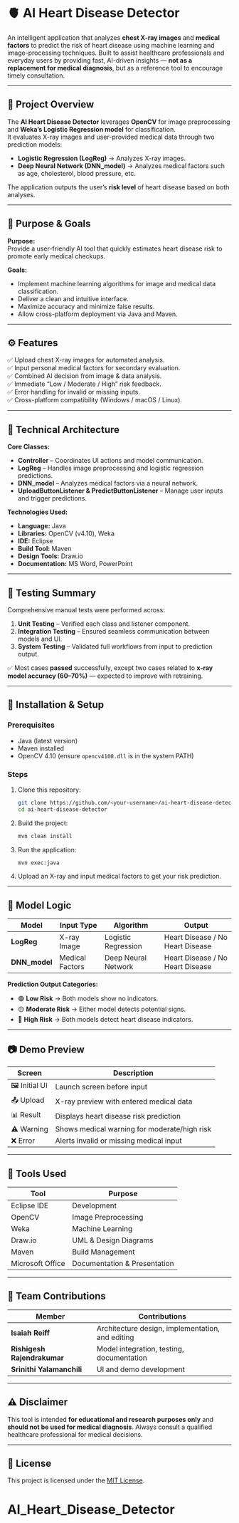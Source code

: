 # 🫀 AI Heart Disease Detector

An intelligent application that analyzes **chest X-ray images** and **medical factors** to predict the risk of heart disease using machine learning and image-processing techniques. Built to assist healthcare professionals and everyday users by providing fast, AI-driven insights — **not as a replacement for medical diagnosis**, but as a reference tool to encourage timely consultation.

---

## 📘 Project Overview

The **AI Heart Disease Detector** leverages **OpenCV** for image preprocessing and **Weka’s Logistic Regression model** for classification.  
It evaluates X-ray images and user-provided medical data through two prediction models:
- **Logistic Regression (LogReg)** → Analyzes X-ray images.  
- **Deep Neural Network (DNN_model)** → Analyzes medical factors such as age, cholesterol, blood pressure, etc.

The application outputs the user’s **risk level** of heart disease based on both analyses.

---

## 🎯 Purpose & Goals

**Purpose:**  
Provide a user-friendly AI tool that quickly estimates heart disease risk to promote early medical checkups.

**Goals:**
- Implement machine learning algorithms for image and medical data classification.  
- Deliver a clean and intuitive interface.  
- Maximize accuracy and minimize false results.  
- Allow cross-platform deployment via Java and Maven.

---

## ⚙️ Features

✅ Upload chest X-ray images for automated analysis.  
✅ Input personal medical factors for secondary evaluation.  
✅ Combined AI decision from image & data analysis.  
✅ Immediate “Low / Moderate / High” risk feedback.  
✅ Error handling for invalid or missing inputs.  
✅ Cross-platform compatibility (Windows / macOS / Linux).  

---

## 🧠 Technical Architecture

**Core Classes:**
- **Controller** – Coordinates UI actions and model communication.  
- **LogReg** – Handles image preprocessing and logistic regression predictions.  
- **DNN_model** – Analyzes medical factors via a neural network.  
- **UploadButtonListener & PredictButtonListener** – Manage user inputs and trigger predictions.

**Technologies Used:**
- **Language:** Java  
- **Libraries:** OpenCV (v4.10), Weka  
- **IDE:** Eclipse  
- **Build Tool:** Maven  
- **Design Tools:** Draw.io  
- **Documentation:** MS Word, PowerPoint  

---

## 🧪 Testing Summary

Comprehensive manual tests were performed across:
1. **Unit Testing** – Verified each class and listener component.  
2. **Integration Testing** – Ensured seamless communication between models and UI.  
3. **System Testing** – Validated full workflows from input to prediction output.  

✅ Most cases **passed** successfully, except two cases related to **x-ray model accuracy (60–70%)** — expected to improve with retraining.

---

## 🚀 Installation & Setup

### Prerequisites
- Java (latest version)
- Maven installed
- OpenCV 4.10 (ensure `opencv4100.dll` is in the system PATH)

### Steps
1. Clone this repository:
   ```bash
   git clone https://github.com/<your-username>/ai-heart-disease-detector.git
   cd ai-heart-disease-detector
   ```
2. Build the project:
   ```bash
   mvn clean install
   ```
3. Run the application:
   ```bash
   mvn exec:java
   ```
4. Upload an X-ray and input medical factors to get your risk prediction.

---

## 🧩 Model Logic

| Model | Input Type | Algorithm | Output |
|--------|-------------|------------|----------|
| **LogReg** | X-ray Image | Logistic Regression | Heart Disease / No Heart Disease |
| **DNN_model** | Medical Factors | Deep Neural Network | Heart Disease / No Heart Disease |

**Prediction Output Categories:**
- 🟢 **Low Risk** → Both models show no indicators.  
- 🟡 **Moderate Risk** → Either model detects potential signs.  
- 🔴 **High Risk** → Both models detect heart disease indicators.

---

## 📷 Demo Preview

| Screen | Description |
|--------|--------------|
| 🖼️ Initial UI | Launch screen before input |
| 📤 Upload | X-ray preview with entered medical data |
| 📊 Result | Displays heart disease risk prediction |
| ⚠️ Warning | Shows medical warning for moderate/high risk |
| ❌ Error | Alerts invalid or missing medical input |

---

## 🧰 Tools Used

| Tool | Purpose |
|------|----------|
| Eclipse IDE | Development |
| OpenCV | Image Preprocessing |
| Weka | Machine Learning |
| Draw.io | UML & Design Diagrams |
| Maven | Build Management |
| Microsoft Office | Documentation & Presentation |

---

## 👥 Team Contributions

| Member | Contributions |
|---------|----------------|
| **Isaiah Reiff** | Architecture design, implementation, and editing |
| **Rishigesh Rajendrakumar** | Model integration, testing, documentation |
| **Srinithi Yalamanchili** | UI and demo development |

---

## ⚠️ Disclaimer
This tool is intended **for educational and research purposes only** and **should not be used for medical diagnosis**. Always consult a qualified healthcare professional for medical decisions.

---

## 📜 License
This project is licensed under the [MIT License](LICENSE).
# AI_Heart_Disease_Detector
